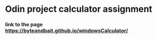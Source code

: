 # Odin project calculator assignment
### link to the page https://byteandbait.github.io/windowsCalculator/